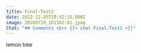 ```yaml
---
title: Final-Test2
date: 2022-12-25T18:42:15.900Z
image: 20200719_161102-01.jpeg
Chat: "## Comments <br> {{< chat Final-Test2 >}}"
---
```

l﻿emon tree